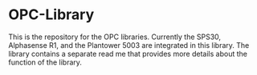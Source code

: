 # OPC-Library
This is the repository for the OPC libraries. Currently the SPS30, Alphasense R1, and the Plantower 5003 are integrated in this library.
The library contains a separate read me that provides more details about the function of the library.
